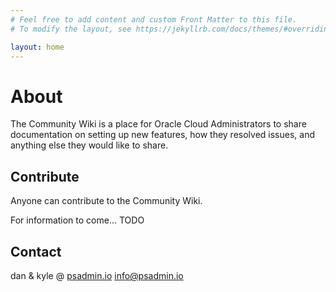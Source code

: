 ```yaml
---
# Feel free to add content and custom Front Matter to this file.
# To modify the layout, see https://jekyllrb.com/docs/themes/#overriding-theme-defaults

layout: home
---
```


# About

The Community Wiki is a place for Oracle Cloud Administrators to share documentation on setting up new features, how they resolved issues, and anything else they would like to share.

## Contribute

Anyone can contribute to the Community Wiki.

For information to come... TODO

## Contact

dan & kyle @ [psadmin.io](https://psadmin.io)
[info@psadmin.io](mailto:info@psadmin.io)